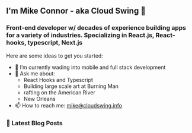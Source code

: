 ## I'm Mike Connor - aka Cloud Swing 👋

### Front-end developer w/ decades of experience building apps for a variety of industries. Specializing in React.js, React-hooks, typescript, Next.js

Here are some ideas to get you started:

- 🌱 I’m currently wading into mobile and full stack development
- 💬 Ask me about:
  - React Hooks and Typescript
  - Building large scale art at Burning Man
  - rafting on the American River
  - New Orleans
- 📫 How to reach me: mike@cloudswing.info

### 📕 Latest Blog Posts

<!-- BLOG-POST-LIST:START -->
<!-- BLOG-POST-LIST:END -->